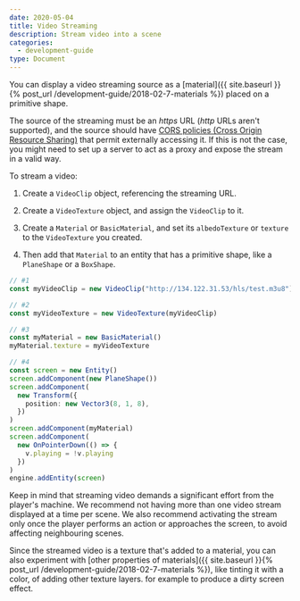 ```yaml
---
date: 2020-05-04
title: Video Streaming
description: Stream video into a scene
categories:
  - development-guide
type: Document
---
```


You can display a video streaming source as a [material]({{ site.baseurl }}{% post_url /development-guide/2018-02-7-materials %}) placed on a primitive shape.

The source of the streaming must be an _https_ URL (_http_ URLs aren't supported), and the source should have [CORS policies (Cross Origin Resource Sharing)](https://en.wikipedia.org/wiki/Cross-origin_resource_sharing) that permit externally accessing it. If this is not the case, you might need to set up a server to act as a proxy and expose the stream in a valid way.

To stream a video:

1. Create a `VideoClip` object, referencing the streaming URL.

2. Create a `VideoTexture` object, and assign the `VideoClip` to it.

3. Create a `Material` or `BasicMaterial`, and set its `albedoTexture` or `texture` to the `VideoTexture` you created.

4. Then add that `Material` to an entity that has a primitive shape, like a `PlaneShape` or a `BoxShape`.

```ts
// #1
const myVideoClip = new VideoClip("http://134.122.31.53/hls/test.m3u8")

// #2
const myVideoTexture = new VideoTexture(myVideoClip)

// #3
const myMaterial = new BasicMaterial()
myMaterial.texture = myVideoTexture

// #4
const screen = new Entity()
screen.addComponent(new PlaneShape())
screen.addComponent(
  new Transform({
    position: new Vector3(8, 1, 8),
  })
)
screen.addComponent(myMaterial)
screen.addComponent(
  new OnPointerDown(() => {
    v.playing = !v.playing
  })
)
engine.addEntity(screen)
```

Keep in mind that streaming video demands a significant effort from the player's machine. We recommend not having more than one video stream displayed at a time per scene. We also recommend activating the stream only once the player performs an action or approaches the screen, to avoid affecting neighbouring scenes.

Since the streamed video is a texture that's added to a material, you can also experiment with [other properties of materials]({{ site.baseurl }}{% post_url /development-guide/2018-02-7-materials %}), like tinting it with a color, of adding other texture layers. for example to produce a dirty screen effect.
